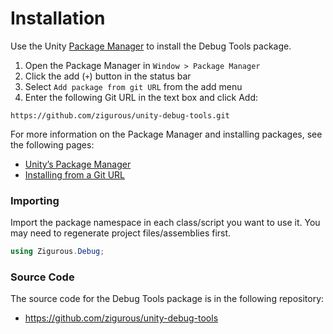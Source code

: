 # Installation

Use the Unity [Package Manager](https://docs.unity3d.com/Manual/upm-ui.html) to install the Debug Tools package.

1. Open the Package Manager in `Window > Package Manager`
2. Click the add (`+`) button in the status bar
3. Select `Add package from git URL` from the add menu
4. Enter the following Git URL in the text box and click Add:

```https://github.com/zigurous/unity-debug-tools.git```

For more information on the Package Manager and installing packages, see the following pages:

- [Unity’s Package Manager](https://docs.unity3d.com/Manual/Packages.html)
- [Installing from a Git URL](https://docs.unity3d.com/Manual/upm-ui-giturl.html)

### Importing

Import the package namespace in each class/script you want to use it. You may need to regenerate project files/assemblies first.

```csharp
using Zigurous.Debug;
```

### Source Code

The source code for the Debug Tools package is in the following repository:

- https://github.com/zigurous/unity-debug-tools
